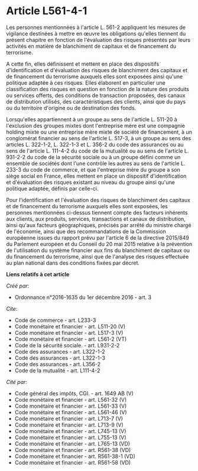 # Article L561-4-1

Les personnes mentionnées à l'article L. 561-2 appliquent les mesures de vigilance destinées à mettre en œuvre les
obligations qu'elles tiennent du présent chapitre en fonction de l'évaluation des risques présentés par leurs activités en
matière de blanchiment de capitaux et de financement du terrorisme. 

A cette fin, elles définissent et mettent en place des dispositifs d'identification et d'évaluation des risques de
blanchiment des capitaux et de financement du terrorisme auxquels elles sont exposées ainsi qu'une politique adaptée à ces
risques. Elles élaborent en particulier une classification des risques en question en fonction de la nature des produits ou
services offerts, des conditions de transaction proposées, des canaux de distribution utilisés, des caractéristiques des
clients, ainsi que du pays ou du territoire d'origine ou de destination des fonds. 

Lorsqu'elles appartiennent à un groupe au sens de l'article L. 511-20 à l'exclusion des groupes mixtes dont l'entreprise mère
est une compagnie holding mixte ou une entreprise mère mixte de société de financement, à un conglomérat financier au sens de
l'article L. 517-3, à un groupe au sens des articles L. 322-1-2, L. 322-1-3 et L. 356-2 du code des assurances ou au sens de
l'article L. 111-4-2 du code de la mutualité ou au sens de l'article L. 931-2-2 du code de la sécurité sociale ou à un groupe
défini comme un ensemble de sociétés dont l'une contrôle les autres au sens de l'article L. 233-3 du code de commerce, et que
l'entreprise mère du groupe a son siège social en France, elles mettent en place un dispositif d'identification et
d'évaluation des risques existant au niveau du groupe ainsi qu'une politique adaptée, définis par celle-ci. 

Pour l'identification et l'évaluation des risques de blanchiment des capitaux et de financement du terrorisme auxquels elles
sont exposées, les personnes mentionnées ci-dessus tiennent compte des facteurs inhérents aux clients, aux produits,
services, transactions et canaux de distribution, ainsi qu'aux facteurs géographiques, précisés par arrêté du ministre chargé
de l'économie, ainsi que des recommandations de la Commission européenne issues du rapport prévu par l'article 6 de la
directive 2015/849 du Parlement européen et du Conseil du 20 mai 2015 relative à la prévention de l'utilisation du système
financier aux fins du blanchiment de capitaux ou du financement du terrorisme, ainsi que de l'analyse des risques effectuée
au plan national dans des conditions fixées par décret.

**Liens relatifs à cet article**

_Créé par_:

  - Ordonnance n°2016-1635 du 1er décembre 2016 - art. 3

_Cite_:

  - Code de commerce - art. L233-3
  - Code monétaire et financier - art. L511-20 (V)
  - Code monétaire et financier - art. L517-3 (V)
  - Code monétaire et financier - art. L561-2 (VT)
  - Code de la sécurité sociale. - art. L931-2-2
  - Code des assurances - art. L322-1-2
  - Code des assurances - art. L322-1-3
  - Code des assurances - art. L356-2
  - Code de la mutualité - art. L111-4-2

_Cité par_:

  - Code général des impôts, CGI. - art. 1649 AB (V)
  - Code monétaire et financier - art. L561-32 (V)
  - Code monétaire et financier - art. L561-33 (V)
  - Code monétaire et financier - art. L561-46 (V)
  - Code monétaire et financier - art. L713-7 (V)
  - Code monétaire et financier - art. L713-9 (V)
  - Code monétaire et financier - art. L745-13 (V)
  - Code monétaire et financier - art. L755-13 (V)
  - Code monétaire et financier - art. L765-13 (VD)
  - Code monétaire et financier - art. R561-38 (VD)
  - Code monétaire et financier - art. R561-38-1 (VD)
  - Code monétaire et financier - art. R561-58 (VD)
